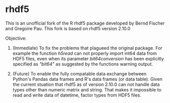 # rhdf5
This is an unofficial fork of the R rhdf5 package developed by Bernd Fischer and Gregoire Pau. 
This fork is based on rhdf5 version 2.10.0

Objective:

1. (Immediate) To fix the problems that plagueed the original package. For example the function *h5read* can not properly import int64 data from HDF5 files, 
even when its parameter *bit64conversion* has been explicitly specified as *"bit64"* as suggested by the functions warning output.

2. (Future) To enable the fully compatable data exchange between Python's Pandas data frames and R's data frames (or data table). 
Given the current stuation that rhdf5 as of version 2.10.0 can not handle data types other than numeric matrix and string. 
That makes it impossible to read and write data of datetime, factor types from HDF5 files.
